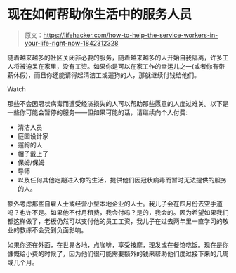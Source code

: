 # 现在如何帮助你生活中的服务人员

> 原文：<https://lifehacker.com/how-to-help-the-service-workers-in-your-life-right-now-1842312328>

随着越来越多的社区关闭非必要的服务，随着越来越多的人开始自我隔离，许多工人将被迫呆在家里，没有工资。如果你是可以在家工作的幸运儿之一(或者你有带薪休假)，而且你还能请得起清洁工或遛狗的人，那就继续付钱给他们。

Watch

那些不会因冠状病毒而遭受经济损失的人可以帮助那些愿意的人度过难关。以下是一些你可能会暂停的服务——但如果可能的话，请继续向个人付费:

*   清洁人员
*   庭园设计家
*   遛狗的人
*   帽子戴上了
*   保姆/保姆
*   导师
*   以及任何其他定期进入你的生活，提供他们因冠状病毒而暂时无法提供的服务的人。

额外考虑那些自雇人士或经营小型本地企业的人士。我儿子会在四月份去空手道吗？也许不是。如果他不付月租费，我会付吗？是的，我会的。因为希望如果我们都这样做了，老板仍然可以支付他的员工工资，我儿子在过去两年里一直学习的敬业的教练不会受到负面影响。

如果你还在外面，在世界各地，点咖啡，享受按摩，理发或在餐馆吃饭。现在是你慷慨给小费的时候了，因为他们很可能需要额外的钱来帮助他们度过接下来的几周或几个月。